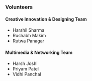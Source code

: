 ### Volunteers
#### Creative Innovation & Designing Team
* Harshil Sharma
* Rushabh Makim
* Rutwa Panagar
#### Multimedia & Networking Team
* Harsh Joshi
* Priyam Patel
* Vidhi Panchal
